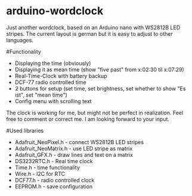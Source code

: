 # arduino-wordclock
Just another wordclock, based on an Arduino nano with WS2812B LED stripes.
The current layout is german but it is easy to adjust to other languages.

#Functionality
- Displaying the time (obviously)
- Displaying it as mean time (show "five past" from x:02:30 til x:07:29)
- Real-Time-Clock with battery backup
- DCF-77 radio controlled time
- 2 buttons for setup (set time, set brightness, set whether to show "Es ist", set "mean time")
- Config menu with scrolling text

The clock is working for me, but might not be perfect in realization.
Feel free to comment or correct me. I am looking forward to your input.

#Used libraries
- Adafruit_NeoPixel.h - connect WS2812B LED stripes
- Adafruit_NeoMatrix.h - use LED stripe as matrix
- Adafruit_GFX.h - draw lines and text on a matrix
- DS3232RTC.h - Real time clock
- Time.h - time functionality
- Wire.h - I2C for RTC
- DCF77.h - radio controlled clock
- EEPROM.h - save configuration
